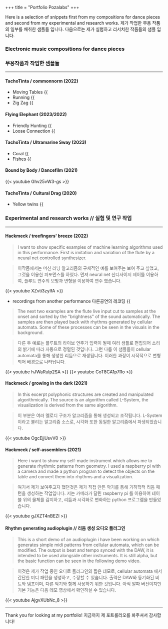 +++
title = "Portfolio Pozalabs"
+++

Here is a selection of snippets first from my compositions for dance pieces and second from my experimental and research works.
제가 작업한 무용 작품의 일부를 채취한 샘플들 입니다. 다음으로는 제가 실험하고 리서치한 작품들의 샘플 입니다. 


### Electronic music compositions for dance pieces 
### 무용작품과 작업한 샘플들

---
#### TachoTinta / commonnorm (2022)

- Moving Tables {{<audio src="/audio/commonnorm/moving_tables_excerpt.mp3" caption="" >}}
- Running {{<audio src="/audio/commonnorm/running_excerpt.mp3" caption="" >}}
- Zig Zag {{<audio src="/audio/commonnorm/zig_zag_excerpt.mp3" caption="" >}}

#### Flying Elephant (2023/2022) 

- Friendly Hunting {{<audio src="/audio/snippets/friendly hunting.mp3" caption="" >}}
- Loose Connection {{<audio src="/audio/snippets/loose connection.mp3" caption="" >}}

#### TachoTinta / Ultramarine Sway (2023)

- Coral {{<audio src="/audio/ultramarine/coral.mp3" caption="" >}}
- Fishes {{<audio src="/audio/ultramarine/fishes 1.mp3" caption="" >}}

#### Bound by Body / Dancefilm (2021)

{{< youtube Ghv25vW3-gs >}}

#### TachoTinta / Cultural Drag (2020) 

- Yellow twins {{<audio src="/audio/cultural_drag/yellow_twins_excerpt.mp3">}}
&nbsp;
### Experimental and research works // 실험 및 연구 작업

---
#### Hackmeck / treefingers' breeze (2022) 

> I want to show specific examples of machine learning algorithms used in this performance. 
>  First is imitation and variation of the flute by a neural net controlled synthesizer. 

> 이작품에서는 머신 러닝 알고리즘의 구체적인 예를 보여주는 보여 주고 싶었고, 그것을 이용한 퍼포먼스를 하였다. 
먼져 neural net 신디사이저 제어를 이용하여, 플루트 연주의 모방과 변형을 이용하여 연주 했습니다. 


{{< youtube XZvti3zyIfA >}}
- recordings from another performance 다른공연의 레코딩 
{{<audio src="/audio/snippets/treefingers snippet 14.mp3" caption="" >}}
{{<audio src="/audio/snippets/treefingers snippet 11.mp3" caption="" >}}
> The next two examples are the flute live input cut to samples at the onset and sorted by the "brightness" of the sound automatically.
> The samples are then played back with rhythms generated by cellular automata. Some of these processes can be seen in the visuals in the background.

> 다른 두 예로는 플루트의 라이브 연주가 입력이 될때 여러 샘플로 편집되어 소리의 밝기에 따라 자동으로 정렬된 것입니다. 
그런 다름 이 샘플들이 cellular automata를 통해 생성한 리듬으로 재생됩니다. 이러한 과정이 시작적으로 변형되어 배경으로 나타납니다. 

{{< youtube hJWaRuIp2SA >}}
{{< youtube CoT8CA1p7Ro >}}

#### Hackmeck / growing in the dark (2021)
> In this excerpt polyphonic structures are created and manipulated algorithmically. The source is an algorithm called L-System, the visualization is derived
> from the same algorithm.

> 이 부분은 여러 멜로디 구조가 알고리즘을 통해 생성되고 조작됩니다. L-System 이라고 불리는 알고리즘 소스로, 시각화 또한 동일한 알고리즘에서 파생되었습니다. 


{{< youtube OgcEjjUsvV0 >}}

#### Hackmeck / self-assemblers (2021)
> Here i want to show my self-made instrument which allows me to generate rhythmic patterns from geometry. I used a raspberry pi with a camera and made a python program to detect the objects on the table and convert them into rhythms and a visualization.

> 여기서 제가 보여주고자 했던것은 제가 직접 만든 악기를 통해 기하학적 리듬 패턴을 생성하는 작업입니다. 저는 카메라가 달린 raspberry pi 를 이용하여 테이블 위의 물체를 감지하고, 리듬과 시각화로 변화하는 python 프로그램을 만들었습니다.



{{< youtube gJXZT4nBEZI >}}

#### Rhythm generating audioplugin // 리듬 생성 오디오 플러그인
> This is a short demo of an audioplugin i have been working on which generates simple midi patterns from cellular automata, which can be modified.
> The output is beat and tempo synced with the DAW, it is intended to be used alongside other instruments.
> It is still alpha, but the basic function can be seen in the following demo video.

> 이것은 제가 작업 중인 오디로 플러그인의 짧은 데모로, cellular automata 에서 간단한 미디 패턴을 생성하고, 수정할 수 있습니다.
출력은 DAW와 동기화된 비트와 템포이며, 다른 악기와 함께 사용하기 위한 것입니다.
아직 알파 버전이지만 기본 기능은 다음 데모 영상에서 확인하실 수 있습니다.


{{< youtube AjgvXUbNc_8 >}}

---
Thank you for looking at my portfolio!
지금까지 제 포트롤리오를 봐주셔서 감사합니다! 
